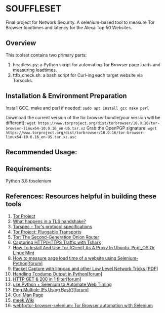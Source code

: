 # SOUFFLESET
Final project for Network Security. A selenium-based tool to measure Tor Browser loadtimes and latency for the Alexa Top 50 Websites.

## Overview
This toolset contains two primary parts:
1. headless.py: a Python script for automating Tor Browser page loads and measuring loadtimes.
2. ttfb_check.sh: a bash script for Curl-ing each target website via Torsocks.

## Installation & Environment Preparation
Install GCC, make and perl if needed:
`sudo apt install gcc make perl`

Download the current version of the tor browser bundle(your version will be different):
`wget https://www.torproject.org/dist/torbrowser/10.0.16/tor-browser-linux64-10.0.16_en-US.tar.xz`
Grab the OpenPGP signature:
`wget https://www.torproject.org/dist/torbrowser/10.0.16/tor-browser-linux64-10.0.16_en-US.tar.xz.asc`


## Recommended Usage:

## Requirements:
Python 3.8
tbselenium

## References: Resources helpful in building these tools
1. [Tor Project](https://www.torproject.org)
2. [What happens in a TLS handshake?](https://www.cloudflare.com/learning/ssl/what-happens-in-a-tls-handshake/)
3. [Torspec - Tor's protocol specifications](https://gitweb.torproject.org/torspec.git/tree/pt-spec.txt)
4. [Tor Project: Pluggable Transports](https://2019.www.torproject.org/docs/pluggable-transports.html.en)
5. [Tor: The Second-Generation Onion Router](https://www.usenix.org/legacy/publications/library/proceedings/sec04/tech/full_papers/dingledine/dingledine.pdf)
6. [Capturing HTTP/HTTPS Traffic with Tshark](https://reberhardt.com/blog/2016/10/10/capturing-https-traffic-with-tshark.html)
7. [How To Install And Use Tor (Client) As A Proxy In Ubuntu, Pop!_OS Or Linux Mint](https://www.linuxuprising.com/2018/10/how-to-install-and-use-tor-as-proxy-in.html)
8. [How to measure page load time of a website using Selenium-Python[forum]](https://www.edureka.co/community/52561/how-measure-page-load-time-of-website-using-selenium-python)
9. [Packet Capture with libpcap and other Low Level Network Tricks [PDF]](https://eecs.wsu.edu/~sshaikot/docs/lbpcap/libpcap-tutorial.pdf)
10. [Handling Tcpdump Output in Python[forum]](https://stackoverflow.com/questions/17904231/handling-tcpdump-output-in-python)
11. [HTTP GET & 200 in 1 filter[forum]](https://osqa-ask.wireshark.org/questions/9024/http-get-200-in-1-filter/)
12. [use Python + Selenium to Automate Web Timing](https://mkaz.blog/code/use-python-selenium-to-automate-web-timing/)
13. [Ping Multiple IPs Using Bash?[forum]](https://askubuntu.com/questions/413367/ping-multiple-ips-using-bash)
14. [Curl Man Page](https://curl.se/docs/manpage.html)
15. [meek Wiki](https://gitlab.torproject.org/legacy/trac/-/wikis/doc/meek)
16. [webfp/tor-browser-selenium: Tor Browser automation with Selenium](https://github.com/webfp/tor-browser-selenium)
